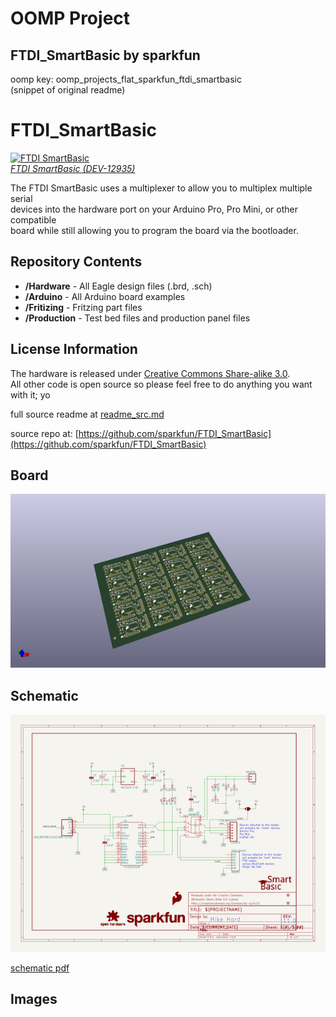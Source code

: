 # OOMP Project  
## FTDI_SmartBasic  by sparkfun  
  
oomp key: oomp_projects_flat_sparkfun_ftdi_smartbasic  
(snippet of original readme)  
  
FTDI_SmartBasic  
===============  
[![FTDI SmartBasic](https://cdn.sparkfun.com//assets/parts/9/8/6/1/12935-01.jpg)    
*FTDI SmartBasic (DEV-12935)*](https://www.sparkfun.com/products/12935)  
  
The FTDI SmartBasic uses a multiplexer to allow you to multiplex multiple serial   
devices into the hardware port on your Arduino Pro, Pro Mini, or other compatible   
board while still allowing you to program the board via the bootloader.  
  
Repository Contents  
-------------------  
* **/Hardware** - All Eagle design files (.brd, .sch)  
* **/Arduino** - All Arduino board examples  
* **/Fritizing** - Fritzing part files  
* **/Production** - Test bed files and production panel files  
  
License Information  
-------------------  
The hardware is released under [Creative Commons Share-alike 3.0](http://creativecommons.org/licenses/by-sa/3.0/).    
All other code is open source so please feel free to do anything you want with it; yo  
  
  full source readme at [readme_src.md](readme_src.md)  
  
source repo at: [https://github.com/sparkfun/FTDI_SmartBasic](https://github.com/sparkfun/FTDI_SmartBasic)  
## Board  
  
[![working_3d.png](working_3d_600.png)](working_3d.png)  
## Schematic  
  
[![working_schematic.png](working_schematic_600.png)](working_schematic.png)  
  
[schematic pdf](working_schematic.pdf)  
## Images  

